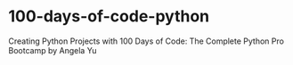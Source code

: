 # 100-days-of-code-python
Creating Python Projects with 100 Days of Code: The Complete Python Pro Bootcamp by Angela Yu
